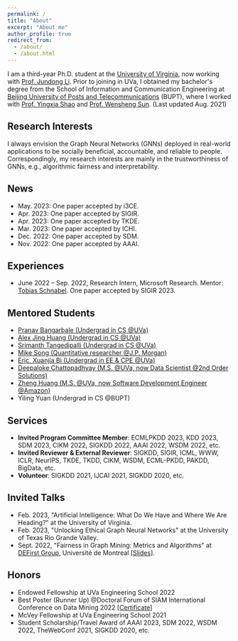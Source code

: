 ```yaml
---
permalink: /
title: "About"
excerpt: "About me"
author_profile: true
redirect_from:
  - /about/
  - /about.html
---
```


I am a third-year Ph.D. student at the [University of Virginia](http://www.virginia.edu/), now working with [Prof. Jundong Li](http://www.ece.virginia.edu/~jl6qk/). Prior to joining in UVa, I obtained my bachelor's degree from the School of Information and Communication Engineering at [Beijing University of Posts and Telecommunications](https://www.bupt.edu.cn/) (BUPT), where I worked with [Prof. Yingxia Shao](https://shaoyx.github.io/) and [Prof. Wensheng Sun](https://bkso.baidu.com/item/%E5%AD%99%E6%96%87%E7%94%9F/23658543). (Last updated Aug. 2021)

Research Interests
---

I always envision the Graph Neural Networks (GNNs) deployed in real-world applications to be socially beneficial, accountable, and reliable to people. Correspondingly, my research interests are mainly in the trustworthiness of GNNs, e.g., algorithmic fairness and interpretability. 

<!-- I have abundant interest in **Graph Mining**, e.g., **Spectral Graph Theory**, **Graph Neural Networks** and corresponding interdisciplinary topics. -->

<!-- My previous research experiences mainly lie in graph mining and feature fusion. -->

News
------
* May. 2023: One paper accepted by i3CE.
* Apr. 2023: One paper accepted by SIGIR.
* Apr. 2023: One paper accepted by TKDE.
* Mar. 2023: One paper accepted by ICHI.
* Dec. 2022: One paper accepted by SDM.
* Nov. 2022: One paper accepted by AAAI.
<!-- * July 2022: An interesting and comprehensive survey paper "Federated Graph Machine Learning: A Survey of Concepts, Techniques, and Applications" released. [\[arXiv\]](https://arxiv.org/pdf/2207.11812.pdf) [\[Blog in Chinese\]](https://mp.weixin.qq.com/s/w0_DSd-hteYGfWnwKEALNQ) -->
<!-- * Apr. 2022: An interesting and comprehensive survey paper "Fairness in Graph Mining: A Survey" released. [\[arXiv\]](https://arxiv.org/abs/2204.09888) [\[Blog in Chinese\]](https://github.com/yushundong/Fairness-in-Graph-Mining-A-Survey) -->


<!-- * Oct. 2022: One paper accepted by WSDM. -->
<!-- * Sept. 2022: One paper accepted by SIGKDD Explorations. -->
<!-- * Sept. 2022: One paper accepted as spotlight by FedGraph 2022. -->
<!-- * Aug. 2022: One tutorial accepted by ICDM 2022 [\[Webpage\]](https://yushundong.github.io/ICDM_2022_tutorial.html). -->
<!-- * May. 2022: Three papers accepted by SIGKDD 2022. -->
<!-- * Apr. 2022: Best Poster (Runner-Up) @Doctoral Forum of SDM. Thanks for the efforts of organizers. -->
<!-- * Apr. 2022: One paper accepted by IJCAI 2022. -->
<!-- * Apr. 2022: One paper accepted by SIGIR 2022. -->
<!-- * Jan. 2022: Two papers accepted by WWW 2022. -->
<!-- * Jan. 2022: One paper accepted by PAKDD 2022. -->
<!-- * Aug. 2021: One paper accepted by CIKM 2021. -->
<!-- * May 2021: One paper accepted by SIGKDD 2021. -->


Experiences
------
* June 2022 – Sep. 2022, Research Intern, Microsoft Research. Mentor: [Tobias Schnabel](https://www.microsoft.com/en-us/research/people/toschnab/). One paper accepted by SIGIR 2023.



Mentored Students
------
* [Pranav Bangarbale (Undergrad in CS @UVa)](https://www.linkedin.com/in/pranav-bangarbale-42091721b/)
* [Alex Jing Huang (Undergrad in CS @UVa)](https://www.linkedin.com/in/alex-huang-1171ab211/)
* [Srimanth Tangedipalli (Undergrad in CS @UVa)](https://www.linkedin.com/in/srimanth-tangedipalli/)
* [Mike Song (Quantitative researcher @J.P. Morgan)](https://weihaosong.github.io)
* [Eric, Xuanjia Bi (Undergrad in EE & CPE @UVa)](https://www.linkedin.com/in/xuanjia-bi/)
* [Deepaloke Chattopadhyay (M.S. @UVa, now Data Scientist @2nd Order Solutions)](https://www.linkedin.com/in/deepaloke-chattopadhyay/)
* [Zheng Huang (M.S. @UVa, now Software Development Engineer @Amazon)](https://www.linkedin.com/in/zheng-huang-39822a1a2/)
* Yiling Yuan (Undergrad in CS @BUPT)
<!-- * * Edward Wei (Undergrad in CS @UVa) -->
<!-- * Kerui Huang (Undergrad in CS @UVa) -->
<!-- * Eric, Xuanjia Bi (Undergrad in EE & CPE @UVa) -->
<!-- * Srimanth Tangedipalli (Undergrad in CS @UVa) -->
<!-- * Mike Song (Quantitative researcher @J.P. Morgan) -->
<!-- * Deepaloke Chattopadhyay (M.S. @UVa, now Data Scientist @2nd Order Solutions) -->
<!-- * Chen Fan (M.S. @UMass) -->
<!-- * Srimanth Tangedipalli (B.S. in Computer Science @UVa) -->
<!-- * Nitin Maddi (B.S. in Computer Science @UVa) -->


Services
------
<!-- * **Invited Program Committee Co-Chairs**: SDM 2023. -->
* **Invited Program Committee Member**: ECMLPKDD 2023, KDD 2023, SDM 2023, CIKM 2022, SIGKDD 2022, AAAI 2022, WSDM 2022, etc.
* **Invited Reviewer & External Reviewer**:
SIGKDD, SIGIR, ICML, WWW, ICLR, NeurIPS, TKDE, TKDD, CIKM, WSDM, ECML-PKDD, PAKDD, BigData, etc.
* **Volunteer**: SIGKDD 2021, IJCAI 2021, SIGKDD 2020, etc.

<!-- * CIKM 2021. -->
<!-- * **Reviewer & External Reviewer**: TKDE, TKDD, SIGKDD'21, SIGIR'21, ICML'21, PAKDD'21, WWW'21, ICLR'20, WSDM'21, BigData'20, SIGKDD'20, SIGIR'20, NeurIPS'20, WWW'20, ECML-PKDD'20, CIKM'20. -->


Invited Talks
------
* Feb. 2023, "Artificial Intelligence: What Do We Have and Where We Are Heading?" at the University of Virginia.
* Feb. 2023, "Unlocking Ethical Graph Neural Networks" at the University of Texas Rio Grande Valley.
* Sept. 2022, "Fairness in Graph Mining: Metrics and Algorithms" at [DEFirst Group](https://noon-cobbler-caa.notion.site/DEFirst-Reading-Group-23c288b0cdc540aea53bf7960754ba21), Université de Montreal [\[Slides\]](http://yushundong.github.io/files/Fairness_Invited_Talk.pdf).
<!-- * Sept. 2022, "Learning Causal Effects on Hypergraphs" at Microsoft Research.  -->

Honors
------
<!-- * AAAI Student Fellowship 2023 -->
* Endowed Fellowship at UVa Engineering School 2022
* Best Poster (Runner Up) @Doctoral Forum of SIAM International Conference on Data Mining 2022 [\[Certificate\]](http://yushundong.github.io/files/BestPoster-RunnerUp.pdf)
* McVey Fellowship at UVa Engineering School 2021
* Student Scholarship/Travel Award of AAAI 2023, SDM 2022, WSDM 2022, TheWebConf 2021, SIGKDD 2020, etc.
<!-- * AAAI Student Scholarship 2023 -->
<!-- * SDM Student Travel Award 2022 -->
<!-- * WSDM Student Travel Award 2022 -->
<!-- * The Web Conference Scholarship 2021 -->
<!-- * SIGKDD Student Travel Award 2020 -->
<!-- * Ph.D. Forum Presenter @SIAM International Conference on Data Mining 2022 -->
<!-- * SIGIR Student Travel Award 2021 -->
<!-- * SDM Ph.D. Forum Presenter 2021 -->
<!-- * SDM Student Travel Award 2021 -->
<!-- * Excellent Bachelor Thesis of BUPT **(Top 0.5%)**, 2019 -->
<!-- * First-class Scholarship of BUPT **(Top 5%)**, 2018 -->
<!-- * Nokia Venture Scholarships of BUPT **(Top 1%)**, 2018 -->
<!-- * The 2<sup>nd</sup> Prize of *Beijing Internet+ innovation entrepreneurship competition* **(Top 3%)**, 2018 -->
<!-- * National Scholarship of BUPT **(Top 0.5%)**, 2017 -->
<!-- * Founder & Chief lecturer in *Star of the Clubs* of BUPT **(Top 3%)**, 2016 -->

